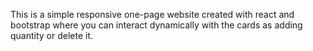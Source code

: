 This is a simple responsive one-page website created with react and bootstrap where you can interact dynamically with the cards as adding quantity or delete it.
